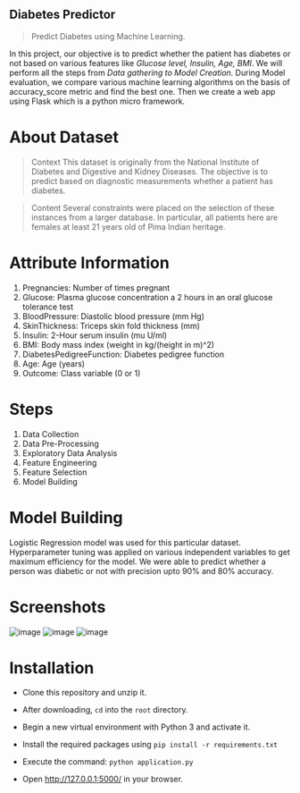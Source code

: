 
## Diabetes Predictor
> Predict Diabetes using Machine Learning.

In this project, our objective is to predict whether the patient has diabetes or not based on various features like *Glucose level, Insulin, Age, BMI*. We will perform all the steps from *Data gathering to Model Creation.* During Model evaluation, we compare various machine learning algorithms on the basis of accuracy_score metric and find the best one. Then we create a web app using Flask which is a python micro framework.


# About Dataset
> Context
This dataset is originally from the National Institute of Diabetes and Digestive and Kidney Diseases. The objective is to predict based on diagnostic measurements whether a patient has diabetes.

>Content
Several constraints were placed on the selection of these instances from a larger database. In particular, all patients here are females at least 21 years old of Pima Indian heritage.

# Attribute Information
1. Pregnancies: Number of times pregnant
2. Glucose: Plasma glucose concentration a 2 hours in an oral glucose tolerance test
3. BloodPressure: Diastolic blood pressure (mm Hg)
4. SkinThickness: Triceps skin fold thickness (mm)
5. Insulin: 2-Hour serum insulin (mu U/ml)
6. BMI: Body mass index (weight in kg/(height in m)^2)
7. DiabetesPedigreeFunction: Diabetes pedigree function
8. Age: Age (years)
9. Outcome: Class variable (0 or 1)

# Steps

1. Data Collection
2. Data Pre-Processing
3. Exploratory Data Analysis
4. Feature Engineering
5. Feature Selection
6. Model Building

# Model Building 
Logistic Regression model was used for this particular dataset. Hyperparameter tuning was applied on various independent variables to get maximum efficiency for the model. We were able to predict whether a person was diabetic or not with precision upto 90% and 80% accuracy.


# Screenshots

![image](https://user-images.githubusercontent.com/103130321/230306138-8b1e639b-7456-413e-91a3-d662e656566a.png)
![image](https://user-images.githubusercontent.com/103130321/230305978-694c1a37-dcf4-4d9c-bd25-4c97879120a1.png)
![image](https://user-images.githubusercontent.com/103130321/230306055-d8368e0b-0111-457b-b0ee-9546a01f26fe.png)


# Installation

- Clone this repository and unzip it.

- After downloading, `cd` into the `root` directory.

- Begin a new virtual environment with Python 3 and activate it.

- Install the required packages using 
   `pip install -r requirements.txt`

- Execute the command:
   `python application.py`

- Open http://127.0.0.1:5000/ in your browser.
